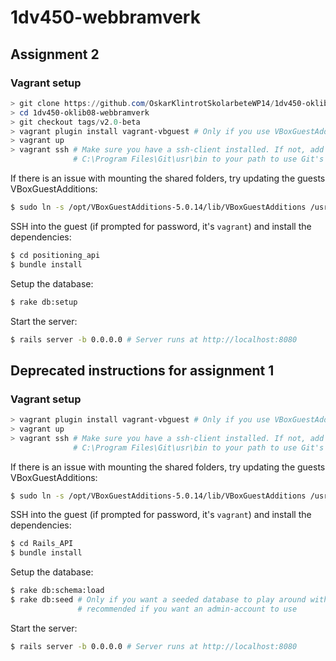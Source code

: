 # 1dv450-webbramverk

## Assignment 2

### Vagrant setup
``` Powershell
> git clone https://github.com/OskarKlintrotSkolarbeteWP14/1dv450-oklib08-webbramverk.git
> cd 1dv450-oklib08-webbramverk
> git checkout tags/v2.0-beta
> vagrant plugin install vagrant-vbguest # Only if you use VBoxGuestAdditions
> vagrant up
> vagrant ssh # Make sure you have a ssh-client installed. If not, add
              # C:\Program Files\Git\usr\bin to your path to use Git's
```

If there is an issue with mounting the shared folders, try updating the guests VBoxGuestAdditions:
``` Bash
$ sudo ln -s /opt/VBoxGuestAdditions-5.0.14/lib/VBoxGuestAdditions /usr/lib/VBoxGuestAdditions #5.0.14 should match the VBoxGuestAdditions on your host
```

SSH into the guest (if prompted for password, it's `vagrant`) and install the dependencies:
``` Bash
$ cd positioning_api
$ bundle install
```

Setup the database:
``` Bash
$ rake db:setup
```

Start the server:
``` Bash
$ rails server -b 0.0.0.0 # Server runs at http://localhost:8080
```


## Deprecated instructions for assignment 1
### Vagrant setup
``` Powershell
> vagrant plugin install vagrant-vbguest # Only if you use VBoxGuestAdditions
> vagrant up
> vagrant ssh # Make sure you have a ssh-client installed. If not, add
              # C:\Program Files\Git\usr\bin to your path to use Git's
```

If there is an issue with mounting the shared folders, try updating the guests VBoxGuestAdditions:
``` Bash
$ sudo ln -s /opt/VBoxGuestAdditions-5.0.14/lib/VBoxGuestAdditions /usr/lib/VBoxGuestAdditions #5.0.14 should match the VBoxGuestAdditions on your host
```

SSH into the guest (if prompted for password, it's `vagrant`) and install the dependencies:
``` Bash
$ cd Rails_API
$ bundle install
```

Setup the database:
``` Bash
$ rake db:schema:load
$ rake db:seed # Only if you want a seeded database to play around with,    
               # recommended if you want an admin-account to use
```

Start the server:
``` Bash
$ rails server -b 0.0.0.0 # Server runs at http://localhost:8080
```
